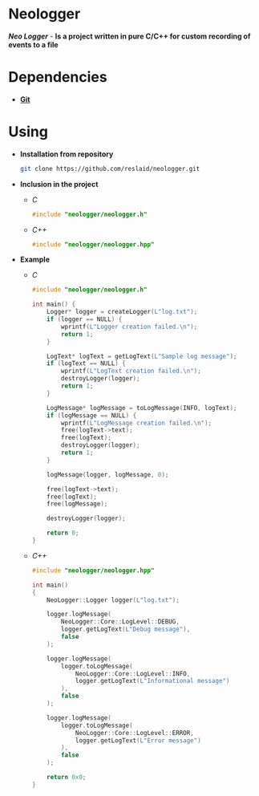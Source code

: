 # Neologger
***Neo Logger*** - **Is a project written in pure C/C++ for custom recording of events to a file**

# **Dependencies**
- [**Git**](https://git-scm.com/downloads)

# Using
- **Installation from repository**
  ```bash
  git clone https://github.com/reslaid/neologger.git
  ```

- **Inclusion in the project**
  - *C*
    ```c
    #include "neologger/neologger.h"
    ```
  - *C++*
    ```cpp
    #include "neologger/neologger.hpp"
    ```

- **Example**
  - *C*
    ```c
    #include "neologger/neologger.h"
    
    int main() {
        Logger* logger = createLogger(L"log.txt");
        if (logger == NULL) {
            wprintf(L"Logger creation failed.\n");
            return 1;
        }
    
        LogText* logText = getLogText(L"Sample log message");
        if (logText == NULL) {
            wprintf(L"LogText creation failed.\n");
            destroyLogger(logger);
            return 1;
        }
    
        LogMessage* logMessage = toLogMessage(INFO, logText);
        if (logMessage == NULL) {
            wprintf(L"LogMessage creation failed.\n");
            free(logText->text);
            free(logText);
            destroyLogger(logger);
            return 1;
        }
    
        logMessage(logger, logMessage, 0);
    
        free(logText->text);
        free(logText);
        free(logMessage);
    
        destroyLogger(logger);
    
        return 0;
    }
    ```

  - *C++*
    ```cpp
    #include "neologger/neologger.hpp"
    
    int main()
    {
        NeoLogger::Logger logger(L"log.txt");
    
        logger.logMessage(
            NeoLogger::Core::LogLevel::DEBUG,
            logger.getLogText(L"Debug message"),
            false
        );
    
        logger.logMessage(
            logger.toLogMessage(
                NeoLogger::Core::LogLevel::INFO,
                logger.getLogText(L"Informational message")
            ),
            false
        );
    
        logger.logMessage(
            logger.toLogMessage(
                NeoLogger::Core::LogLevel::ERROR,
                logger.getLogText(L"Error message")
            ),
            false
        );
    
        return 0x0;
    }
    ```
